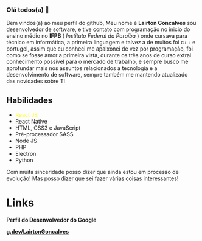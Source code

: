### **Olá todos(a)** 👋

Bem vindos(a) ao meu perfil do github, Meu nome é **Lairton Goncalves** sou desenvolvedor de software, e tive contato com programação no inicio do ensino médio no **IFPB** ( _Instituto Federal da Paraíba_ ) onde cursava para técnico em informática, a primeira linguagem e talvez a de muitos foi c++ e portugol, assim que eu conheci me apaixonei de vez por programação, foi como se fosse amor a primeira vista, durante os três anos de curso extrai conhecimento possivel para o mercado de trabalho, e sempre busco me aprofundar mais nos assuntos relacionados a tecnologia e a desenvolvimento de software, sempre também me mantendo atualizado das novidades sobre TI

## **Habilidades**
- <span style="color: yellow;">React JS</span>
- React Native
- HTML, CSS3 e JavaScript
- Pré-processador SASS
- Node JS
- PHP
- Electron
- Python

Com muita sinceridade posso dizer que ainda estou em processo de evolução! Mas posso dizer que sei fazer várias coisas interessantes!

# **Links**
**Perfil do Desenvolvedor do Google**

**[g.dev/LairtonGoncalves](https://g.dev/LairtonGoncalves)**
